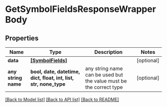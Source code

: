 # GetSymbolFieldsResponseWrapperBody


## Properties
Name | Type | Description | Notes
------------ | ------------- | ------------- | -------------
**data** | [**[SymbolFields]**](SymbolFields.md) |  | [optional] 
**any string name** | **bool, date, datetime, dict, float, int, list, str, none_type** | any string name can be used but the value must be the correct type | [optional]

[[Back to Model list]](../README.md#documentation-for-models) [[Back to API list]](../README.md#documentation-for-api-endpoints) [[Back to README]](../README.md)


